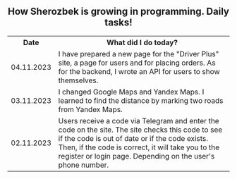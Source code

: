 <!DOCTYPE html>
<html>
  <body>
    <h2 style="text-align: center;">How Sherozbek is growing in programming. Daily tasks!</h2>
    <table width="100%">
      <tr>
        <th>Date</th>
        <th>What did I do today?</th>
      </tr>
      <tr>
        <td>04.11.2023</td>
        <td>I have prepared a new page for the "Driver Plus" site, a page for users and for placing orders. As for the backend, I wrote an API for users to show themselves.</td>
      </tr>
      <tr>
        <td>03.11.2023</td>
        <td>I changed Google Maps and Yandex Maps. I learned to find the distance by marking two roads from Yandex Maps.</td>
      </tr>
      <tr>
        <td>02.11.2023</td>
        <td>Users receive a code via Telegram and enter the code on the site. The site checks this code to see if the code is out of date or if the code exists. Then, if the code is correct, it will take you to the register or login page. Depending on the user's phone number.</td>
      </tr>
    </table>
  </body>
</html>
